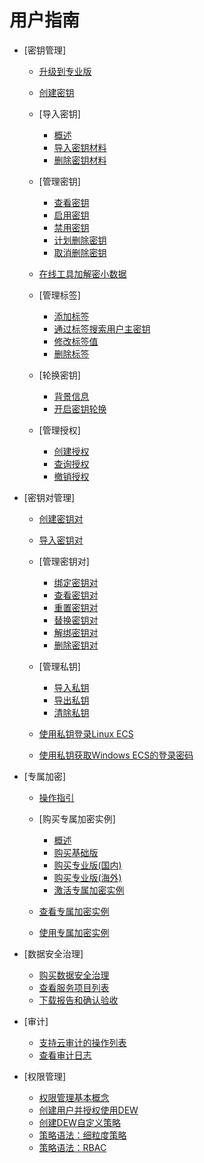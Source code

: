 # 用户指南

-   [密钥管理]
    -   [升级到专业版](升级到专业版.md)
    -   [创建密钥](创建密钥.md)
    -   [导入密钥]
        -   [概述](概述.md)
        -   [导入密钥材料](导入密钥材料.md)
        -   [删除密钥材料](删除密钥材料.md)

    -   [管理密钥]
        -   [查看密钥](查看密钥.md)
        -   [启用密钥](启用密钥.md)
        -   [禁用密钥](禁用密钥.md)
        -   [计划删除密钥](计划删除密钥.md)
        -   [取消删除密钥](取消删除密钥.md)

    -   [在线工具加解密小数据](在线工具加解密小数据.md)
    -   [管理标签]
        -   [添加标签](添加标签.md)
        -   [通过标签搜索用户主密钥](通过标签搜索用户主密钥.md)
        -   [修改标签值](修改标签值.md)
        -   [删除标签](删除标签.md)

    -   [轮换密钥]
        -   [背景信息](背景信息.md)
        -   [开启密钥轮换](开启密钥轮换.md)

    -   [管理授权]
        -   [创建授权](创建授权.md)
        -   [查询授权](查询授权.md)
        -   [撤销授权](撤销授权.md)


-   [密钥对管理]
    -   [创建密钥对](创建密钥对.md)
    -   [导入密钥对](导入密钥对.md)
    -   [管理密钥对]
        -   [绑定密钥对](绑定密钥对.md)
        -   [查看密钥对](查看密钥对.md)
        -   [重置密钥对](重置密钥对.md)
        -   [替换密钥对](替换密钥对.md)
        -   [解绑密钥对](解绑密钥对.md)
        -   [删除密钥对](删除密钥对.md)

    -   [管理私钥]
        -   [导入私钥](导入私钥.md)
        -   [导出私钥](导出私钥.md)
        -   [清除私钥](清除私钥.md)

    -   [使用私钥登录Linux ECS](使用私钥登录Linux-ECS.md)
    -   [使用私钥获取Windows ECS的登录密码](使用私钥获取Windows-ECS的登录密码.md)

-   [专属加密]
    -   [操作指引](操作指引.md)
    -   [购买专属加密实例]
        -   [概述](概述-0.md)
        -   [购买基础版](购买基础版.md)
        -   [购买专业版\(国内\)](购买专业版(国内).md)
        -   [购买专业版\(海外\)](购买专业版(海外).md)
        -   [激活专属加密实例](激活专属加密实例.md)

    -   [查看专属加密实例](查看专属加密实例.md)
    -   [使用专属加密实例](使用专属加密实例.md)

-   [数据安全治理]
    -   [购买数据安全治理](购买数据安全治理.md)
    -   [查看服务项目列表](查看服务项目列表.md)
    -   [下载报告和确认验收](下载报告和确认验收.md)

-   [审计]
    -   [支持云审计的操作列表](支持云审计的操作列表.md)
    -   [查看审计日志](查看审计日志.md)

-   [权限管理]
    -   [权限管理基本概念](权限管理基本概念.md)
    -   [创建用户并授权使用DEW](创建用户并授权使用DEW.md)
    -   [创建DEW自定义策略](创建DEW自定义策略.md)
    -   [策略语法：细粒度策略](策略语法-细粒度策略.md)
    -   [策略语法：RBAC](策略语法-RBAC.md)

